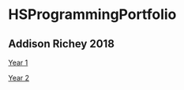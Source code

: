 # HSProgrammingPortfolio
## Addison Richey 2018
[Year 1](https://littlerichey.github.io/Programming1Portfolio2016-17)

[Year 2](https://littlerichey.github.io/HSProgrammingPortfolio)
